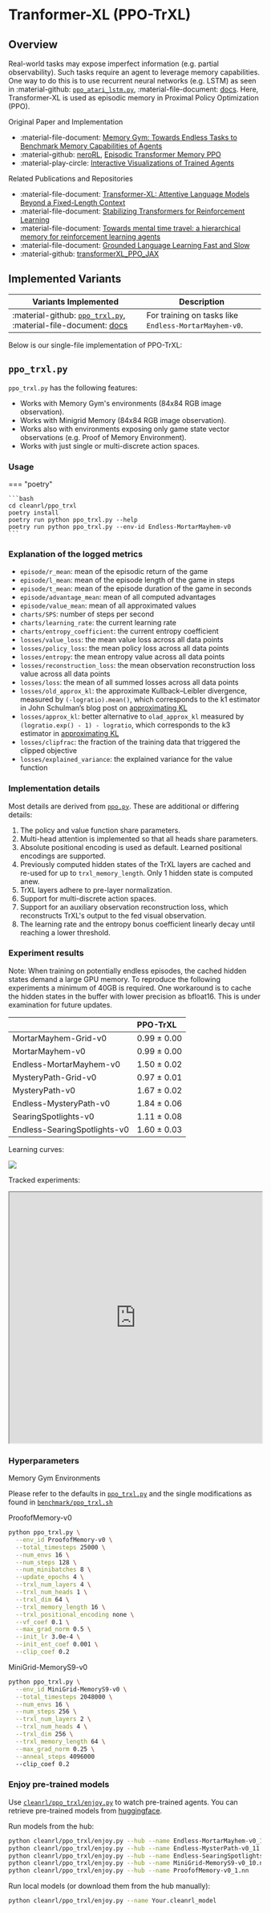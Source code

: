 # Tranformer-XL (PPO-TrXL)

## Overview

Real-world tasks may expose imperfect information (e.g. partial observability). Such tasks require an agent to leverage memory capabilities. One way to do this is to use recurrent neural networks (e.g. LSTM) as seen in :material-github: [`ppo_atari_lstm.py`](https://github.com/vwxyzjn/cleanrl/blob/master/cleanrl/ppo_atari_lstm.py), :material-file-document: [docs](/rl-algorithms/ppo/#ppo_atari_lstmpy). Here, Transformer-XL is used as episodic memory in Proximal Policy Optimization (PPO).

Original Paper and Implementation

* :material-file-document: [Memory Gym: Towards Endless Tasks to Benchmark Memory Capabilities of Agents](https://arxiv.org/abs/2309.17207)
* :material-github: [neroRL](https://github.com/MarcoMeter/neroRL), [Episodic Transformer Memory PPO](https://github.com/MarcoMeter/episodic-transformer-memory-ppo)
* :material-play-circle: [Interactive Visualizations of Trained Agents](https://marcometer.github.io/)

Related Publications and Repositories

* :material-file-document: [Transformer-XL: Attentive Language Models Beyond a Fixed-Length Context](https://arxiv.org/abs/1901.02860)
* :material-file-document: [Stabilizing Transformers for Reinforcement Learning](https://arxiv.org/abs/1910.06764)
* :material-file-document: [Towards mental time travel: a hierarchical memory for reinforcement learning agents](https://arxiv.org/abs/2105.14039)
* :material-file-document: [Grounded Language Learning Fast and Slow](https://arxiv.org/abs/2009.01719)
* :material-github: [transformerXL_PPO_JAX](https://github.com/Reytuag/transformerXL_PPO_JAX)

## Implemented Variants


| Variants Implemented      | Description |
| ----------- | ----------- |
| :material-github: [`ppo_trxl.py`](https://github.com/vwxyzjn/cleanrl/blob/master/cleanrl/ppo_trxl/ppo_trxl.py), :material-file-document: [docs](/rl-algorithms/ppo-trxl#ppo_trxlpy) | For training on tasks like `Endless-MortarMayhem-v0`. |

Below is our single-file implementation of PPO-TrXL:

## `ppo_trxl.py`

`ppo_trxl.py` has the following features:

* Works with Memory Gym's environments (84x84 RGB image observation).
* Works with Minigrid Memory (84x84 RGB image observation).
* Works also with environments exposing only game state vector observations (e.g. Proof of Memory Environment).
* Works with just single or multi-discrete action spaces.

### Usage

=== "poetry"

    ```bash
    cd cleanrl/ppo_trxl
    poetry install
    poetry run python ppo_trxl.py --help
    poetry run python ppo_trxl.py --env-id Endless-MortarMayhem-v0
    ```


### Explanation of the logged metrics

* `episode/r_mean`: mean of the episodic return of the game
* `episode/l_mean`: mean of the episode length of the game in steps
* `episode/t_mean`: mean of the episode duration of the game in seconds
* `episode/advantage_mean`: mean of all computed advantages
* `episode/value_mean`: mean of all approximated values
* `charts/SPS`: number of steps per second
* `charts/learning_rate`: the current learning rate
* `charts/entropy_coefficient`: the current entropy coefficient
* `losses/value_loss`: the mean value loss across all data points
* `losses/policy_loss`: the mean policy loss across all data points
* `losses/entropy`: the mean entropy value across all data points
* `losses/reconstruction_loss`: the mean observation reconstruction loss value across all data points
* `losses/loss`: the mean of all summed losses across all data points
* `losses/old_approx_kl`: the approximate Kullback–Leibler divergence, measured by `(-logratio).mean()`, which corresponds to the k1 estimator in John Schulman’s blog post on [approximating KL](http://joschu.net/blog/kl-approx.html)
* `losses/approx_kl`: better alternative to `olad_approx_kl` measured by `(logratio.exp() - 1) - logratio`, which corresponds to the k3 estimator in [approximating KL](http://joschu.net/blog/kl-approx.html)
* `losses/clipfrac`: the fraction of the training data that triggered the clipped objective
* `losses/explained_variance`: the explained variance for the value function

### Implementation details

Most details are derived from [`ppo.py`](/rl-algorithms/ppo#ppopy). These are additional or differing details:

1. The policy and value function share parameters.
2. Multi-head attention is implemented so that all heads share parameters.
3. Absolute positional encoding is used as default. Learned positional encodings are supported.
4. Previously computed hidden states of the TrXL layers are cached and re-used for up to `trxl_memory_length`. Only 1 hidden state is computed anew.
5. TrXL layers adhere to pre-layer normalization.
6. Support for multi-discrete action spaces.
7. Support for an auxiliary observation reconstruction loss, which reconstructs TrXL's output to the fed visual observation.
8. The learning rate and the entropy bonus coefficient linearly decay until reaching a lower threshold.

### Experiment results

Note: When training on potentially endless episodes, the cached hidden states demand a large GPU memory. To reproduce the following experiments a minimum of 40GB is required. One workaround is to cache the hidden states in the buffer with lower precision as bfloat16. This is under examination for future updates.

|                              | PPO-TrXL    |
|:-----------------------------|:------------|
| MortarMayhem-Grid-v0         | 0.99 ± 0.00 |
| MortarMayhem-v0              | 0.99 ± 0.00 |
| Endless-MortarMayhem-v0      | 1.50 ± 0.02 |
| MysteryPath-Grid-v0          | 0.97 ± 0.01 |
| MysteryPath-v0               | 1.67 ± 0.02 |
| Endless-MysteryPath-v0       | 1.84 ± 0.06 |
| SearingSpotlights-v0         | 1.11 ± 0.08 |
| Endless-SearingSpotlights-v0 | 1.60 ± 0.03 |

Learning curves:


<img src="../ppo-trxl/compare.png">


Tracked experiments:

<iframe src="https://api.wandb.ai/links/m-pleines/wo9m43hv" style="width:100%; height:500px" title="CleanRL-s-PPO-TrXL"></iframe>


### Hyperparameters

Memory Gym Environments

Please refer to the defaults in [`ppo_trxl.py`](https://github.com/vwxyzjn/cleanrl/blob/master/cleanrl/ppo_trxl/ppo_trxl.py) and the single modifications as found in [`benchmark/ppo_trxl.sh`](https://github.com/vwxyzjn/cleanrl/blob/master/benchmark/ppo_trxl.sh)

ProofofMemory-v0
```bash
python ppo_trxl.py \
  --env_id ProofofMemory-v0 \
  --total_timesteps 25000 \
  --num_envs 16 \
  --num_steps 128 \
  --num_minibatches 8 \
  --update_epochs 4 \
  --trxl_num_layers 4 \
  --trxl_num_heads 1 \
  --trxl_dim 64 \
  --trxl_memory_length 16 \
  --trxl_positional_encoding none \
  --vf_coef 0.1 \
  --max_grad_norm 0.5 \
  --init_lr 3.0e-4 \
  --init_ent_coef 0.001 \
  --clip_coef 0.2
```

MiniGrid-MemoryS9-v0
```bash
python ppo_trxl.py \
  --env_id MiniGrid-MemoryS9-v0 \
  --total_timesteps 2048000 \
  --num_envs 16 \
  --num_steps 256 \
  --trxl_num_layers 2 \
  --trxl_num_heads 4 \
  --trxl_dim 256 \
  --trxl_memory_length 64 \
  --max_grad_norm 0.25 \
  --anneal_steps 4096000
  --clip_coef 0.2
```

### Enjoy pre-trained models

Use [`cleanrl/ppo_trxl/enjoy.py`](https://github.com/vwxyzjn/cleanrl/blob/master/cleanrl/ppo_trxl/en.py) to watch pre-trained agents.
You can retrieve pre-trained models from [huggingface](https://huggingface.co/LilHairdy/cleanrl_memory_gym).


Run models from the hub:
```bash
python cleanrl/ppo_trxl/enjoy.py --hub --name Endless-MortarMayhem-v0_12.nn
python cleanrl/ppo_trxl/enjoy.py --hub --name Endless-MysterPath-v0_11.nn
python cleanrl/ppo_trxl/enjoy.py --hub --name Endless-SearingSpotlights-v0_30.nn
python cleanrl/ppo_trxl/enjoy.py --hub --name MiniGrid-MemoryS9-v0_10.nn
python cleanrl/ppo_trxl/enjoy.py --hub --name ProofofMemory-v0_1.nn
```


Run local models (or download them from the hub manually):
```bash
python cleanrl/ppo_trxl/enjoy.py --name Your.cleanrl_model
```